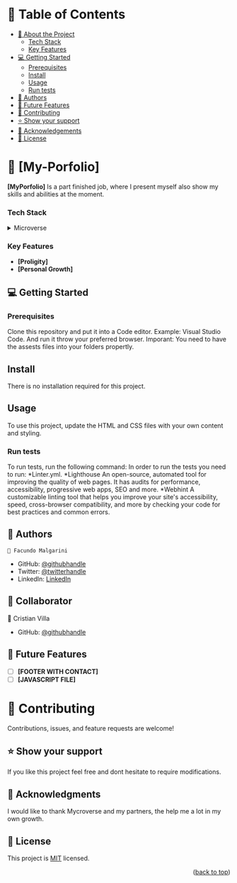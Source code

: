 
# 📗 Table of Contents

- [📖 About the Project](#about-project)
    - [Tech Stack](#tech-stack)
    - [Key Features](#key-features)
- [💻 Getting Started](#getting-started)
  - [Prerequisites](#prerequisites)
  - [Install](#install)
  - [Usage](#usage)
  - [Run tests](#run-tests)
- [👥 Authors](#authors)
- [🔭 Future Features](#future-features)
- [🤝 Contributing](#contributing)
- [⭐️ Show your support](#support)
- [🙏 Acknowledgements](#acknowledgements)
- [📝 License](#license)


# 📖 [My-Porfolio] <a name="about-project"></a>

**[MyPorfolio]** Is a part finished job, where I present myself also show my skills and abilities at the moment.

### Tech Stack <a name="tech-stack"></a>

<details>
  <summary>Microverse</summary>
  <ul>
    <li><a>HTML</a></li>
  </ul>
  <ul>
    <li><a>CSS</a></li>
  </ul>
</details>


### Key Features <a name="key-features"></a>

- **[Proligity]**
- **[Personal Growth]**


## 💻 Getting Started <a name="getting-started"></a>

### Prerequisites

Clone this repository and put it into a Code editor. Example: Visual Studio Code. 
And run it throw your preferred browser.
Imporant: You need to have the assests files into your folders propertly.

## Install

There is no installation required for this project.

## Usage

To use this project, update the HTML and CSS files with your own content and styling.

### Run tests

To run tests, run the following command:
In order to run the tests you need to run:
*Linter.yml.
*Lighthouse
An open-source, automated tool for improving the quality of web pages. It has audits for performance, accessibility, progressive web apps, SEO and more.
*Webhint
A customizable linting tool that helps you improve your site's accessibility, speed, cross-browser compatibility, and more by checking your code for best practices and common errors.

## 👥 Authors <a name="authors"></a>
    👤 Facundo Malgarini
- GitHub: [@githubhandle](https://github.com/fmalgarini)
- Twitter: [@twitterhandle](https://twitter.com/malga10)
- LinkedIn: [LinkedIn](https://www.linkedin.com/in/facundo-malgarini-192010208/)

## 👥 Collaborator <a name="collaborator"></a>
   👤 Cristian Villa
- GitHub: [@githubhandle](https://github.com/CVILLA09)

## 🔭 Future Features <a name="future-features"></a>
- [ ] **[FOOTER WITH CONTACT]**
- [ ] **[JAVASCRIPT FILE]**

# 🤝 Contributing <a name="contributing"></a>

Contributions, issues, and feature requests are welcome!

## ⭐️ Show your support <a name="support"></a>

If you like this project feel free and dont hesitate to require modifications.

## 🙏 Acknowledgments <a name="acknowledgements"></a>

I would like to thank Mycroverse and my partners, the help me a lot in my 
own growth.

## 📝 License <a name="license"></a>

This project is [MIT](https://github.com/fmalgarini/My-portfolio-Project/blob/feature-HTMLCSS-Sections/MIT.md) licensed.

<p align="right">(<a href="#readme-top">back to top</a>)</p>


